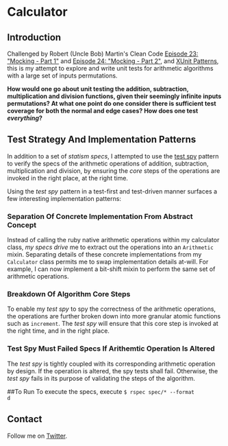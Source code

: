 # Calculator

## Introduction
Challenged by Robert (Uncle Bob) Martin's Clean Code [Episode 23: "Mocking - Part 1"](http://cleancoders.com/episode/clean-code-episode-23-p1/show) and [Episode 24: "Mocking - Part 2"](http://cleancoders.com/episode/clean-code-episode-23-p2/show), and [XUnit Patterns](http://xunitpatterns.com/), this is my attempt to explore and write unit tests for arithmetic algorithms with a large set of inputs permutations. 

**How would one go about unit testing the addition, subtraction, multiplication and division functions, given their seemingly infinite inputs permutations? At what one point do one consider there is sufficient test coverage for both the normal and edge cases? How does one test *everything*?**

## Test Strategy And Implementation Patterns
In addition to a set of *statism specs*, I attempted to use the [test spy](http://xunitpatterns.com/Test%20Spy.html) pattern to verify the specs of the arithmetic operations of addition, subtraction, multiplication and division, by ensuring the *core* steps of the operations are invoked in the right place, at the right time. 

Using the *test spy* pattern in a test-first and test-driven manner surfaces a few interesting implementation patterns:

### Separation Of Concrete Implementation From Abstract Concept
Instead of calling the ruby native arithmetic operations within my calculator class, *my specs drive* me to extract out the operations into an `Arithmetic` mixin. Separating details of these concrete implementations from my `Calculator` class permits me to swap implementation details at-will. For example, I can now implement a bit-shift mixin to perform the same set of arithmetic operations.

### Breakdown Of Algorithm Core Steps
To enable my *test spy* to spy the correctness of the arithmetic operations, the operations are further broken down into more granular atomic functions such as `increment`. The *test spy* will ensure that this core step is invoked at the right time, and in the right place.

### Test Spy Must Failed Specs If Arithemtic Operation Is Altered
The *test spy* is tightly coupled with its corresponding arithmetic operation by design. If the operation is altered, the spy tests shall fail. Otherwise, the *test spy* fails in its purpose of validating the steps of the algorithm.

##To Run
To execute the specs, execute <code>$ rspec spec/* --format d</code>

## Contact
Follow me on [Twitter](https://twitter.com/IvanHCSim).
